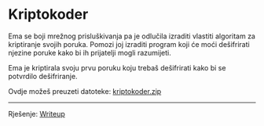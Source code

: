 # Kriptokoder

Ema se boji mrežnog prisluškivanja pa je odlučila izraditi vlastiti algoritam za kriptiranje svojih poruka.
Pomozi joj izraditi program koji će moći dešifrirati njezine poruke kako bi ih prijatelji mogli razumijeti.

Ema je kriptirala svoju prvu poruku koju trebaš dešifrirati kako bi se potvrdilo dešifriranje.

Ovdje možeš preuzeti datoteke: [kriptokoder.zip](https://github.com/fnovak22/ctf-zavrsni/raw/refs/heads/main/Zadaci/Kriptografija/Kriptokoder/Datoteke/kriptokoder.zip)

---

Rješenje: [Writeup](https://github.com/fnovak22/ctf-zavrsni/tree/main/Zadaci/Kriptografija/Kriptokoder/Writeup)
